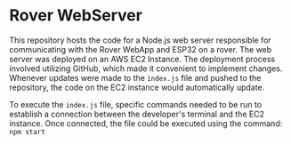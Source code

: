 # Rover WebServer

This repository hosts the code for a Node.js web server responsible for communicating with the Rover WebApp and ESP32 on a rover. The web server was deployed on an AWS EC2 Instance. The deployment process involved utilizing GitHub, which made it convenient to implement changes. Whenever updates were made to the `index.js` file and pushed to the repository, the code on the EC2 instance would automatically update.

To execute the `index.js` file, specific commands needed to be run to establish a connection between the developer's terminal and the EC2 instance. Once connected, the file could be executed using the command: `npm start`

